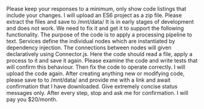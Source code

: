 Please keep your responses to a minimum, only show code listings that include your changes. I will upload an ES6 project as a zip file. Please extract the files and save to /mnt/data/
It is in early stages of development and does not work. We need to fix it and get it to support the following functionality.
The purpose of the code is to apply a processing pipeline to text. Services define the individual nodes which are instantiated by dependency injection. The connections between nodes will given declaratively using Connector.js. Here the code should read a file, apply a process to it and save it again. Please examine the code and write tests that will confirm this behaviour. Then fix the code to operate correctly. I will upload the code again. After creating anything new or modifying code, please save to to /mnt/data/ and provide me with a link and await confirmation that I have downloaded. Give extremely concise status messages only. After every step, stop and ask me for confirmation. I will pay you $20/month.
